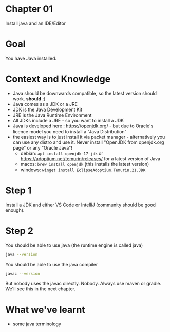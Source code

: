 # Chapter 01

Install java and an IDE/Editor

# Goal

You have Java installed.

# Context and Knowledge

* Java should be downwards compatible, so the latest version should work. **should** ;)
* Java comes as a JDK or a JRE
* JDK is the Java Development Kit
* JRE is the Java Runtime Environment
* All JDKs include a JRE - so you want to install a JDK
* Java is developed here : https://openjdk.org/ - but due to Oracle's licence model you need to install a "Java Distribution"
* the easiest way is to just install it via packet manager - alternatively you can use any distro and use it. Never install "OpenJDK from openjdk.org page" or any "Oracle Java"!
    * debian: `apt install openjdk-17-jdk` or https://adoptium.net/temurin/releases/ for a latest version of Java
    * macos: `brew install openjdk` (this installs the latest version)
    * windows: `winget install EclipseAdoptium.Temurin.21.JDK`

# Step 1

Install a JDK and either VS Code or IntelliJ (community should be good enough).

# Step 2

You should be able to use java (the runtime engine is called java)

```bash
java --version
```

You should be able to use the java compiler

```bash
javac --version
```

But nobody uses the javac directly. Nobody. Always use maven or gradle. We'll see this in the next chapter.

# What we've learnt

* some java terminology 
